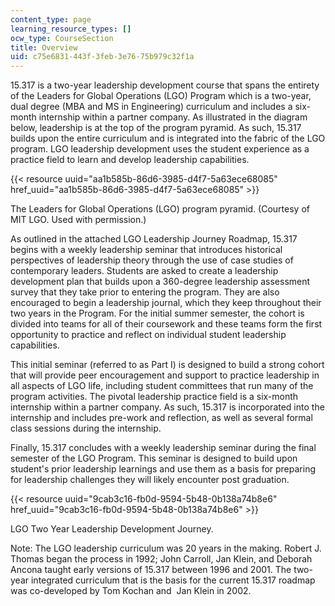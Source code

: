 ```yaml
---
content_type: page
learning_resource_types: []
ocw_type: CourseSection
title: Overview
uid: c75e6831-443f-3feb-3e76-75b979c32f1a
---
```


15.317 is a two-year leadership development course that spans the entirety of the Leaders for Global Operations (LGO) Program which is a two-year, dual degree (MBA and MS in Engineering) curriculum and includes a six-month internship within a partner company. As illustrated in the diagram below, leadership is at the top of the program pyramid. As such, 15.317 builds upon the entire curriculum and is integrated into the fabric of the LGO program. LGO leadership development uses the student experience as a practice field to learn and develop leadership capabilities.

{{< resource uuid="aa1b585b-86d6-3985-d4f7-5a63ece68085" href_uuid="aa1b585b-86d6-3985-d4f7-5a63ece68085" >}}

The Leaders for Global Operations (LGO) program pyramid. (Courtesy of MIT LGO. Used with permission.)

As outlined in the attached LGO Leadership Journey Roadmap, 15.317 begins with a weekly leadership seminar that introduces historical perspectives of leadership theory through the use of case studies of contemporary leaders. Students are asked to create a leadership development plan that builds upon a 360-degree leadership assessment survey that they take prior to entering the program. They are also encouraged to begin a leadership journal, which they keep throughout their two years in the Program. For the initial summer semester, the cohort is divided into teams for all of their coursework and these teams form the first opportunity to practice and reflect on individual student leadership capabilities.

This initial seminar (referred to as Part I) is designed to build a strong cohort that will provide peer encouragement and support to practice leadership in all aspects of LGO life, including student committees that run many of the program activities. The pivotal leadership practice field is a six-month internship within a partner company. As such, 15.317 is incorporated into the internship and includes pre-work and reflection, as well as several formal class sessions during the internship.

Finally, 15.317 concludes with a weekly leadership seminar during the final semester of the LGO Program. This seminar is designed to build upon student's prior leadership learnings and use them as a basis for preparing for leadership challenges they will likely encounter post graduation.

{{< resource uuid="9cab3c16-fb0d-9594-5b48-0b138a74b8e6" href_uuid="9cab3c16-fb0d-9594-5b48-0b138a74b8e6" >}}

LGO Two Year Leadership Development Journey.

Note: The LGO leadership curriculum was 20 years in the making. Robert J. Thomas began the process in 1992; John Carroll, Jan Klein, and Deborah Ancona taught early versions of 15.317 between 1996 and 2001. The two-year integrated curriculum that is the basis for the current 15.317 roadmap was co-developed by Tom Kochan and  Jan Klein in 2002.